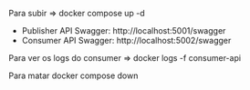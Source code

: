 Para subir => docker compose up -d

  - Publisher API Swagger: http://localhost:5001/swagger
  - Consumer API Swagger: http://localhost:5002/swagger

Para ver os logs do consumer =>  docker logs -f consumer-api

Para matar docker compose down



